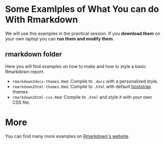 # Some Examlples of What You can do With Rmarkdown

We will use this examples in the practical session. If you **download them** on your own laptop you can **run them and modify them**.

## rmarkdown folder

Here you will find examples on how to make and how to style a basic Rmarkdown report.

- `rmarkdown2docx-themes.Rmd`: Compile to `.docx` with a personalized style.
- `rmarkdown2html-themes.Rmd`: Compile to `.html` with default [bootstrap](https://getbootstrap.com/) themes.
- `rmarkdown2html-css.Rmd`: Compile to `.html` and style it with your own CSS file.

# More

You can find many more examples on [Rmarkdown's website](https://rmarkdown.rstudio.com/index.html).